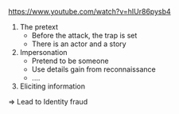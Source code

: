 https://www.youtube.com/watch?v=hIUr86pysb4

1. The pretext
	* Before the attack, the trap is set
	- There is an actor and a story
2. Impersonation
	* Pretend to be someone
	* Use details gain from reconnaissance
	* ....
3. Eliciting information

=> Lead to Identity fraud